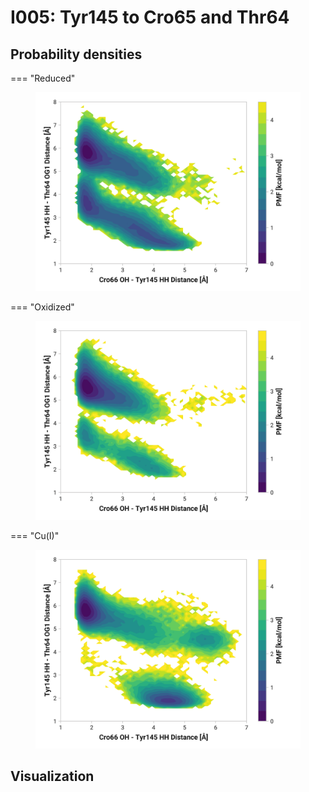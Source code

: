 # I005: Tyr145 to Cro65 and Thr64

## Probability densities

=== "Reduced"
    <figure markdown>
    ![](./i005-pes-reduced.png)
    </figure>

=== "Oxidized"
    <figure markdown>
    ![](./i005-pes-oxidized.png)
    </figure>

=== "Cu(I)"
    <figure markdown>
    ![](./i005-pes-cu.png)
    </figure>

## Visualization

<div id="reduced-view" class="mol-container"></div>
<script>
document.addEventListener('DOMContentLoaded', (event) => {
    const viewer = molstar.Viewer.create('reduced-view', {
        layoutIsExpanded: false,
        layoutShowControls: false,
        layoutShowRemoteState: false,
        layoutShowSequence: true,
        layoutShowLog: false,
        layoutShowLeftPanel: false,
        viewportShowExpand: true,
        viewportShowSelectionMode: true,
        viewportShowAnimation: false,
        pdbProvider: 'rcsb',
    }).then(viewer => {
        // viewer.loadStructureFromUrl("/analysis/005-rogfp-glh-md/data/traj/frame_106403.pdb", "pdb");
        viewer.loadSnapshotFromUrl("/misc/002-molstar-states/reduced-example.molj", "molj");
    });
});
</script>
